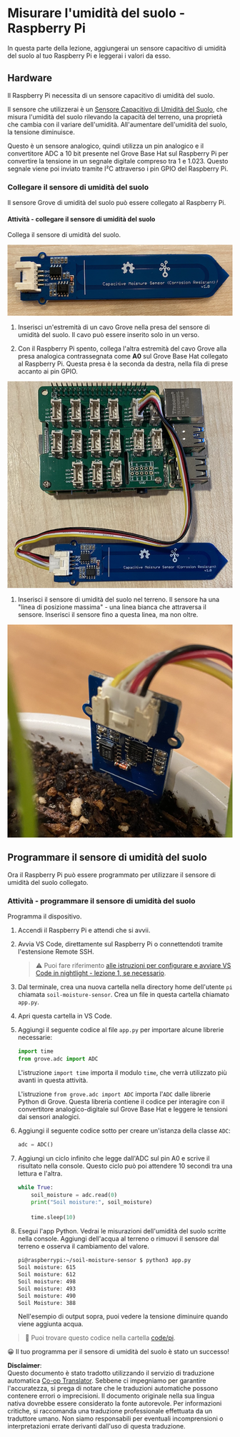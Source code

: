 <!--
CO_OP_TRANSLATOR_METADATA:
{
  "original_hash": "9d4d00a47d5d0f3e6ce42c0d1020064a",
  "translation_date": "2025-08-25T17:03:02+00:00",
  "source_file": "2-farm/lessons/2-detect-soil-moisture/pi-soil-moisture.md",
  "language_code": "it"
}
-->
# Misurare l'umidità del suolo - Raspberry Pi

In questa parte della lezione, aggiungerai un sensore capacitivo di umidità del suolo al tuo Raspberry Pi e leggerai i valori da esso.

## Hardware

Il Raspberry Pi necessita di un sensore capacitivo di umidità del suolo.

Il sensore che utilizzerai è un [Sensore Capacitivo di Umidità del Suolo](https://www.seeedstudio.com/Grove-Capacitive-Moisture-Sensor-Corrosion-Resistant.html), che misura l'umidità del suolo rilevando la capacità del terreno, una proprietà che cambia con il variare dell'umidità. All'aumentare dell'umidità del suolo, la tensione diminuisce.

Questo è un sensore analogico, quindi utilizza un pin analogico e il convertitore ADC a 10 bit presente nel Grove Base Hat sul Raspberry Pi per convertire la tensione in un segnale digitale compreso tra 1 e 1.023. Questo segnale viene poi inviato tramite I²C attraverso i pin GPIO del Raspberry Pi.

### Collegare il sensore di umidità del suolo

Il sensore Grove di umidità del suolo può essere collegato al Raspberry Pi.

#### Attività - collegare il sensore di umidità del suolo

Collega il sensore di umidità del suolo.

![Un sensore Grove di umidità del suolo](../../../../../translated_images/grove-capacitive-soil-moisture-sensor.e7f0776cce30e78be5cc5a07839385fd6718857f31b5bf5ad3d0c73c83b2f0ef.it.png)

1. Inserisci un'estremità di un cavo Grove nella presa del sensore di umidità del suolo. Il cavo può essere inserito solo in un verso.

1. Con il Raspberry Pi spento, collega l'altra estremità del cavo Grove alla presa analogica contrassegnata come **A0** sul Grove Base Hat collegato al Raspberry Pi. Questa presa è la seconda da destra, nella fila di prese accanto ai pin GPIO.

![Il sensore Grove di umidità del suolo collegato alla presa A0](../../../../../translated_images/pi-soil-moisture-sensor.fdd7eb2393792cf6739cacf1985d9f55beda16d372f30d0b5a51d586f978a870.it.png)

1. Inserisci il sensore di umidità del suolo nel terreno. Il sensore ha una "linea di posizione massima" - una linea bianca che attraversa il sensore. Inserisci il sensore fino a questa linea, ma non oltre.

![Il sensore Grove di umidità del suolo nel terreno](../../../../../translated_images/soil-moisture-sensor-in-soil.bfad91002bda5e960f8c51ee64b02ee59b32c8c717e3515a2c945f33e614e403.it.png)

## Programmare il sensore di umidità del suolo

Ora il Raspberry Pi può essere programmato per utilizzare il sensore di umidità del suolo collegato.

### Attività - programmare il sensore di umidità del suolo

Programma il dispositivo.

1. Accendi il Raspberry Pi e attendi che si avvii.

1. Avvia VS Code, direttamente sul Raspberry Pi o connettendoti tramite l'estensione Remote SSH.

    > ⚠️ Puoi fare riferimento [alle istruzioni per configurare e avviare VS Code in nightlight - lezione 1, se necessario](../../../1-getting-started/lessons/1-introduction-to-iot/pi.md).

1. Dal terminale, crea una nuova cartella nella directory home dell'utente `pi` chiamata `soil-moisture-sensor`. Crea un file in questa cartella chiamato `app.py`.

1. Apri questa cartella in VS Code.

1. Aggiungi il seguente codice al file `app.py` per importare alcune librerie necessarie:

    ```python
    import time
    from grove.adc import ADC
    ```

    L'istruzione `import time` importa il modulo `time`, che verrà utilizzato più avanti in questa attività.

    L'istruzione `from grove.adc import ADC` importa l'`ADC` dalle librerie Python di Grove. Questa libreria contiene il codice per interagire con il convertitore analogico-digitale sul Grove Base Hat e leggere le tensioni dai sensori analogici.

1. Aggiungi il seguente codice sotto per creare un'istanza della classe `ADC`:

    ```python
    adc = ADC()
    ```

1. Aggiungi un ciclo infinito che legge dall'ADC sul pin A0 e scrive il risultato nella console. Questo ciclo può poi attendere 10 secondi tra una lettura e l'altra.

    ```python
    while True:
        soil_moisture = adc.read(0)
        print("Soil moisture:", soil_moisture)

        time.sleep(10)
    ```

1. Esegui l'app Python. Vedrai le misurazioni dell'umidità del suolo scritte nella console. Aggiungi dell'acqua al terreno o rimuovi il sensore dal terreno e osserva il cambiamento del valore.

    ```output
    pi@raspberrypi:~/soil-moisture-sensor $ python3 app.py 
    Soil moisture: 615
    Soil moisture: 612
    Soil moisture: 498
    Soil moisture: 493
    Soil moisture: 490
    Soil Moisture: 388
    ```

    Nell'esempio di output sopra, puoi vedere la tensione diminuire quando viene aggiunta acqua.

> 💁 Puoi trovare questo codice nella cartella [code/pi](../../../../../2-farm/lessons/2-detect-soil-moisture/code/pi).

😀 Il tuo programma per il sensore di umidità del suolo è stato un successo!

**Disclaimer**:  
Questo documento è stato tradotto utilizzando il servizio di traduzione automatica [Co-op Translator](https://github.com/Azure/co-op-translator). Sebbene ci impegniamo per garantire l'accuratezza, si prega di notare che le traduzioni automatiche possono contenere errori o imprecisioni. Il documento originale nella sua lingua nativa dovrebbe essere considerato la fonte autorevole. Per informazioni critiche, si raccomanda una traduzione professionale effettuata da un traduttore umano. Non siamo responsabili per eventuali incomprensioni o interpretazioni errate derivanti dall'uso di questa traduzione.